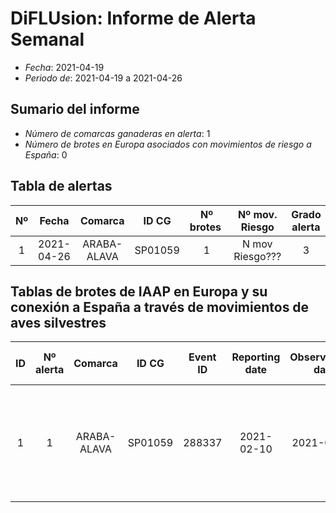 # DiFLUsion: Informe de Alerta Semanal 

 - *Fecha*: 2021-04-19
 - *Periodo de*: 2021-04-19 a 2021-04-26

## Sumario del informe 
 - *Número de comarcas ganaderas en alerta*: 1
 - *Número de brotes en Europa asociados con movimientos de riesgo a España*: 0

## Tabla de alertas 
 | Nº | Fecha  | Comarca  | ID CG | Nº brotes | Nº mov. Riesgo | Grado alerta | Temperatura estimada  | Supervivencia del virus en días | Validacion
|:-:|:-------------:|:-----:|:-----:|:-----:|:-----:|:-----:|:-----:|:-----:|:-----:|
|1|2021-04-26|ARABA-ALAVA|SP01059|1|N mov Riesgo???|3|2.0|Supervivencia?????|Validacion??|

## Tablas de brotes de IAAP en Europa y su conexión a España a través de  movimientos de aves silvestres
 | ID | Nº alerta | Comarca | ID CG | Event ID | Reporting date |Observational date |Country |Location | Latitud | Longitud | An. Type | Species | Cases | Deaths | Especie movimiento |Cód.  Especie | Prob mov semanal |
|:-:|:---:|:--------------:|:------------:|:---------:|:----------------:|:-------------:|:--------------:|:-----------:|:------------:|:-----------:|:-------------:|:----------:|:--------:|:--------:|:----------------:|:--------------:|:------------------:|
| 1| 1| ARABA-ALAVA|SP01059|288337|2021-02-10|2021-02-03|U.K. of Great Britain and Northern Ireland|Nr Yearby, U.K. of Great Britain and Northern Ireland, Europe|54.57|-1.07|Domestic|Patito|1300|1300|pollitus|70|0.2|
